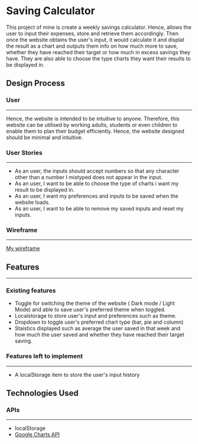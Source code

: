 # Saving Calculator

This project of mine is create a weekly savings calculator. Hence, allows the user to input their expenses,
store and retrieve them accordingly. Then once the website obtains the user's input, it would calculate it and
displat the result as a chart and outputs them info on how much more to save, whether they have reached their target 
or how much in excess savings they have. They are also able to choose the type charts they want their results to be displayed
in.

## Design Process

### User
---
Hence, the website is intended to be intuitive to anyone. Therefore, this website can be utilised by working adults, students or 
even children to enable them to plan their budget efficiently. Hence, the website designed should be minimal and intuitive.

### User Stories
---
* As an user, the inputs should accept numbers so that any character other than a number I mistyped does not appear in the input.
* As an user, I want to be able to choose the type of charts i want my result to be displayed in.
* As an user, I want my preferences and inputs to be saved when the website loads.
* As an user, I want to be able to remove my saved inputs and reset my inputs.

### Wireframe
---
[My wireframe](/wireframes/Assg2wireframe.pdf)

## Features
---
### Existing features
* Toggle for switching the theme of the website ( Dark mode / Light Mode) and able to save user's preferred theme when toggled.
* Localstorage to store user's input and preferences such as theme.
* Dropdown to toggle user's preferred chart type (bar, pie and column)
* Staistics displayed such as average the user saved in that week and how much the user saved and whether they have reached their target saving.

### Features left to implement
---
* A localStorage item to store the user's input history

## Technologies Used

### APIs
---
* localStorage
* [Google Charts API](https://developers.google.com/chart)


